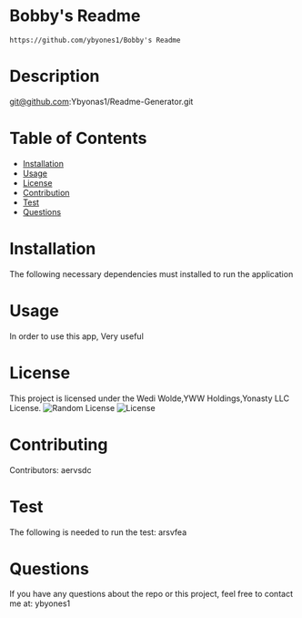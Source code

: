 # Bobby's Readme
    https://github.com/ybyones1/Bobby's Readme
  # Description
  git@github.com:Ybyonas1/Readme-Generator.git
  # Table of Contents
  * [Installation](#installation)
  * [Usage](#usage)
  * [License](#license)
  * [Contribution](#contribution)
  * [Test](#tests)
  * [Questions](#questions)

  # Installation
  The following necessary dependencies must installed to run the application

  # Usage
  In order to use this app, Very useful

  # License
  This project is licensed under the Wedi Wolde,YWW Holdings,Yonasty LLC License.
  ![Random License](https://img.shields.io/badge/Demo-Readme-yellowgreen)
  ![License](https://img.shields.io/badge/License-Ybyonas1-red)

  # Contributing
  Contributors: aervsdc
  # Test
  The following is needed to run the test: arsvfea
  # Questions
  If you have any questions about the repo or this project, feel free to contact me at: ybyones1

